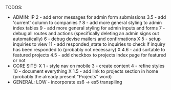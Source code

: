 TODOS:
- ADMIN:
IP  2 - add error messages for admin form submissions
  3.5 - add 'current' column to companies ?
  8 - add more general styling to admin index tables
  9 - add more general styling for admin inputs and forms
  7 - debug all routes and actions (specifically deleting an admin signs out automatically)
  6 - debug devise mailers and confirmations
X 5 - setup inquiries to view
  11 - add responded_state to inquiries to check if inquiry has been responded to (probably not necessary)
X 4.6 - add sortable to featured projects
  4.5 - add checkbox to projects index page for featured or not
- CORE SITE:
X 1 - style nav on mobile
  3 - create content
  4 - refine styles
  10 - document everything
X 1.5 - add link to projects section in home (probably the already present "Projects" word)
- GENERAL:
  LOW - incorporate es6 -> es5 transpiling
